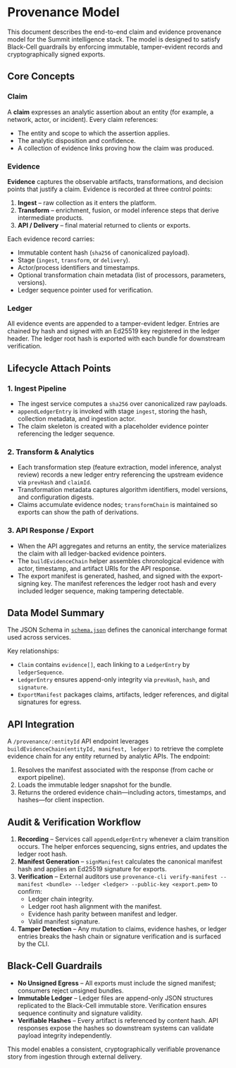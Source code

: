 # Provenance Model

This document describes the end-to-end claim and evidence provenance model for the Summit intelligence stack. The model is designed to satisfy Black-Cell guardrails by enforcing immutable, tamper-evident records and cryptographically signed exports.

## Core Concepts

### Claim
A **claim** expresses an analytic assertion about an entity (for example, a network, actor, or incident). Every claim references:

- The entity and scope to which the assertion applies.
- The analytic disposition and confidence.
- A collection of evidence links proving how the claim was produced.

### Evidence
**Evidence** captures the observable artifacts, transformations, and decision points that justify a claim. Evidence is recorded at three control points:

1. **Ingest** – raw collection as it enters the platform.
2. **Transform** – enrichment, fusion, or model inference steps that derive intermediate products.
3. **API / Delivery** – final material returned to clients or exports.

Each evidence record carries:

- Immutable content hash (`sha256` of canonicalized payload).
- Stage (`ingest`, `transform`, or `delivery`).
- Actor/process identifiers and timestamps.
- Optional transformation chain metadata (list of processors, parameters, versions).
- Ledger sequence pointer used for verification.

### Ledger
All evidence events are appended to a tamper-evident ledger. Entries are chained by hash and signed with an Ed25519 key registered in the ledger header. The ledger root hash is exported with each bundle for downstream verification.

## Lifecycle Attach Points

### 1. Ingest Pipeline
- The ingest service computes a `sha256` over canonicalized raw payloads.
- `appendLedgerEntry` is invoked with stage `ingest`, storing the hash, collection metadata, and ingestion actor.
- The claim skeleton is created with a placeholder evidence pointer referencing the ledger sequence.

### 2. Transform & Analytics
- Each transformation step (feature extraction, model inference, analyst review) records a new ledger entry referencing the upstream evidence via `prevHash` and `claimId`.
- Transformation metadata captures algorithm identifiers, model versions, and configuration digests.
- Claims accumulate evidence nodes; `transformChain` is maintained so exports can show the path of derivations.

### 3. API Response / Export
- When the API aggregates and returns an entity, the service materializes the claim with all ledger-backed evidence pointers.
- The `buildEvidenceChain` helper assembles chronological evidence with actor, timestamp, and artifact URIs for the API response.
- The export manifest is generated, hashed, and signed with the export-signing key. The manifest references the ledger root hash and every included ledger sequence, making tampering detectable.

## Data Model Summary

The JSON Schema in [`schema.json`](./schema.json) defines the canonical interchange format used across services.

Key relationships:

- `Claim` contains `evidence[]`, each linking to a `LedgerEntry` by `ledgerSequence`.
- `LedgerEntry` ensures append-only integrity via `prevHash`, `hash`, and `signature`.
- `ExportManifest` packages claims, artifacts, ledger references, and digital signatures for egress.

## API Integration

A `/provenance/:entityId` API endpoint leverages `buildEvidenceChain(entityId, manifest, ledger)` to retrieve the complete evidence chain for any entity returned by analytic APIs. The endpoint:

1. Resolves the manifest associated with the response (from cache or export pipeline).
2. Loads the immutable ledger snapshot for the bundle.
3. Returns the ordered evidence chain—including actors, timestamps, and hashes—for client inspection.

## Audit & Verification Workflow

1. **Recording** – Services call `appendLedgerEntry` whenever a claim transition occurs. The helper enforces sequencing, signs entries, and updates the ledger root hash.
2. **Manifest Generation** – `signManifest` calculates the canonical manifest hash and applies an Ed25519 signature for exports.
3. **Verification** – External auditors use `provenance-cli verify-manifest --manifest <bundle> --ledger <ledger> --public-key <export.pem>` to confirm:
   - Ledger chain integrity.
   - Ledger root hash alignment with the manifest.
   - Evidence hash parity between manifest and ledger.
   - Valid manifest signature.
4. **Tamper Detection** – Any mutation to claims, evidence hashes, or ledger entries breaks the hash chain or signature verification and is surfaced by the CLI.

## Black-Cell Guardrails

- **No Unsigned Egress** – All exports must include the signed manifest; consumers reject unsigned bundles.
- **Immutable Ledger** – Ledger files are append-only JSON structures replicated to the Black-Cell immutable store. Verification ensures sequence continuity and signature validity.
- **Verifiable Hashes** – Every artifact is referenced by content hash. API responses expose the hashes so downstream systems can validate payload integrity independently.

This model enables a consistent, cryptographically verifiable provenance story from ingestion through external delivery.
